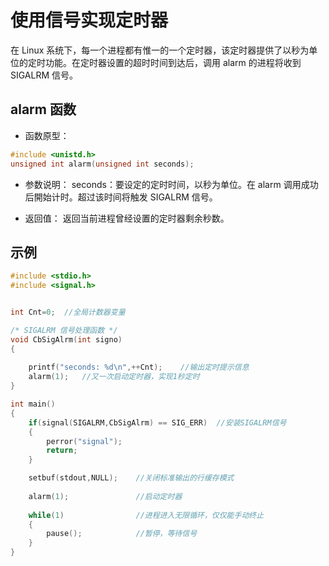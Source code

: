 # 使用信号实现定时器

在 Linux 系统下，每一个进程都有惟一的一个定时器，该定时器提供了以秒为单位的定时功能。在定时器设置的超时时间到达后，调用 alarm 的进程将收到 SIGALRM 信号。

## alarm 函数

* 函数原型：

```c
#include <unistd.h>
unsigned int alarm(unsigned int seconds);
```

* 参数说明：
seconds：要设定的定时时间，以秒为单位。在 alarm 调用成功后開始计时。超过该时间将触发 SIGALRM 信号。

* 返回值：
返回当前进程曾经设置的定时器剩余秒数。

## 示例

```c
#include <stdio.h>
#include <signal.h>


int Cnt=0;  //全局计数器变量

/* SIGALRM 信号处理函数 */
void CbSigAlrm(int signo)
{
    
    printf("seconds: %d\n",++Cnt);    //输出定时提示信息
    alarm(1);   //又一次启动定时器，实现1秒定时
}

int main()
{
    if(signal(SIGALRM,CbSigAlrm) == SIG_ERR)  //安装SIGALRM信号
    {
        perror("signal");
        return;
    }

    setbuf(stdout,NULL);    //关闭标准输出的行缓存模式
    
    alarm(1);               //启动定时器
    
    while(1)                //进程进入无限循环，仅仅能手动终止
    {   
        pause();            //暂停，等待信号
    }
}
```